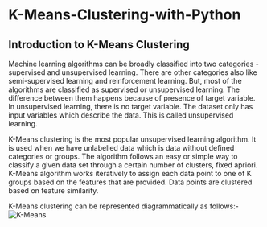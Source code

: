 # K-Means-Clustering-with-Python

## Introduction to K-Means Clustering 

Machine learning algorithms can be broadly classified into two categories - supervised and unsupervised learning. There are other categories also like semi-supervised learning and reinforcement learning. But, most of the algorithms are classified as supervised or unsupervised learning. The difference between them happens because of presence of target variable. In unsupervised learning, there is no target variable. The dataset only has input variables which describe the data. This is called unsupervised learning.

K-Means clustering is the most popular unsupervised learning algorithm. It is used when we have unlabelled data which is data without defined categories or groups. The algorithm follows an easy or simple way to classify a given data set through a certain number of clusters, fixed apriori. K-Means algorithm works iteratively to assign each data point to one of K groups based on the features that are provided. Data points are clustered based on feature similarity.

K-Means clustering can be represented diagrammatically as follows:-
![K-Means](https://miro.medium.com/max/2160/1*tWaaZX75oumVwBMcKN-eHA.png)
